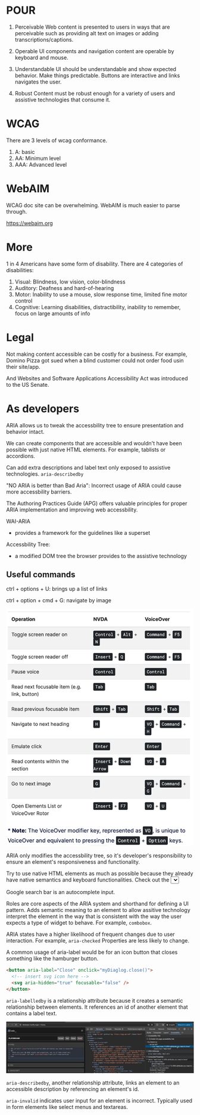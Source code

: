 # POUR

1. Perceivable
   Web content is presented to users in ways that are perceivable such as providing alt text on images or adding transcriptions/captions.

2. Operable
   UI components and navigation content are operable by keyboard and mouse.

3. Understandable
   UI should be understandable and show expected behavior. Make things predictable. Buttons are interactive and links navigates the user.

4. Robust
   Content must be robust enough for a variety of users and assistive technologies that consume it.

# WCAG

There are 3 levels of wcag conformance.

1. A: basic
2. AA: Minimum level
3. AAA: Advanced level

# WebAIM

WCAG doc site can be overwhelming. WebAIM is much easier to parse through.

https://webaim.org

# More

1 in 4 Americans have some form of disability. There are 4 categories of disabilities:

1. Visual: Blindness, low vision, color-blindness
2. Auditory: Deafness and hard-of-hearing
3. Motor: Inability to use a mouse, slow response time, limited fine motor control
4. Cognitive: Learning disabilities, distractibility, inability to remember, focus on large amounts of info

# Legal

Not making content accessible can be costly for a business. For example, Domino Pizza got sued when a blind customer could not order food usin their site/app.

And Websites and Software Applications Accessibility Act was introduced to the US Senate.

# As developers

ARIA allows us to tweak the accessbility tree to ensure presentation and behavior intact.

We can create components that are accessible and wouldn't have been possible with just native HTML elements. For example, tablists or accordions.

Can add extra descriptions and label text only exposed to assistive technologies. `aria-describedby`

"NO ARIA is better than Bad Aria": Incorrect usage of ARIA could cause more accessbility barriers.

The Authoring Practices Guide (APG) offers valuable principles for proper ARIA implementation and improving web accessbility.

WAI-ARIA

- provides a framework for the guidelines like a superset

Accessbility Tree:

- a modified DOM tree the browser provides to the assistive technology

## Useful commands

ctrl + options + U: brings up a list of links

ctrl + option + cmd + G: navigate by image

<img src="../images/emulate-screen-reader-commands-min.png">

ARIA only modifies the accessbility tree, so it's developer's responsibility to ensure an element's responsiveness and functionality.

Try to use native HTML elements as much as possible because they already have native semantics and keyboard functionalities. Check out the <select> from MDN.

Google search bar is an autocomplete input.

Roles are core aspects of the ARIA system and shorthand for defining a UI pattern. Adds semantic meaning to an element to allow assitive technology interpret the element in the way that is consistent with the way the user expects a type of widget to behave. For example, `combobox`.

ARIA states have a higher likelihood of frequent changes due to user interaction. For example, `aria-checked`
Properties are less likely to change.

A common usage of aria-label would be for an icon button that closes something like the hamburger button.

```html
<button aria-label="Close" onclick="myDiaglog.close()">
  <!-- insert svg icon here -->
  <svg aria-hidden="true" focusable="false" />
</button>
```

`aria-labelledby` is a relationship attribute because it creates a semantic relationship between elements. It references an id of another element that contains a label text.

<img src="../images/aria-labelledby-tree-example-min.png">

`aria-describedby`, another relationship attribute, links an element to an accessible description by referencing an element's id.

`aria-invalid` indicates user input for an element is incorrect. Typically used in form elements like select menus and textareas.
